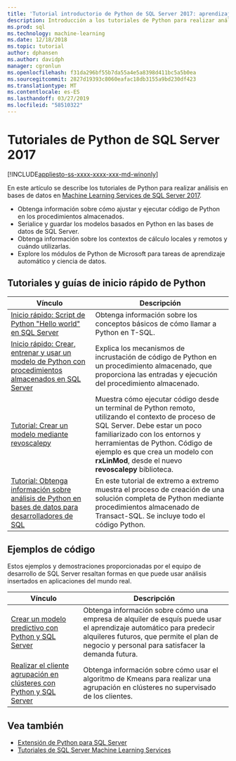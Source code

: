 ```yaml
---
title: 'Tutorial introductorio de Python de SQL Server 2017: aprendizaje automático de SQL Server'
description: Introducción a los tutoriales de Python para realizar análisis en bases de datos de SQL Server 2017.
ms.prod: sql
ms.technology: machine-learning
ms.date: 12/18/2018
ms.topic: tutorial
author: dphansen
ms.author: davidph
manager: cgronlun
ms.openlocfilehash: f31da296bf55b7da55a4e5a8398d411bc5a5b0ea
ms.sourcegitcommit: 2827d19393c8060eafac18db3155a9bd230df423
ms.translationtype: MT
ms.contentlocale: es-ES
ms.lasthandoff: 03/27/2019
ms.locfileid: "58510322"
---
```

# <a name="sql-server-2017-python-tutorials"></a>Tutoriales de Python de SQL Server 2017
[!INCLUDE[appliesto-ss-xxxx-xxxx-xxx-md-winonly](../../includes/appliesto-ss-xxxx-xxxx-xxx-md-winonly.md)]

En este artículo se describe los tutoriales de Python para realizar análisis en bases de datos en [Machine Learning Services de SQL Server 2017](../install/sql-machine-learning-services-windows-install.md). 

+ Obtenga información sobre cómo ajustar y ejecutar código de Python en los procedimientos almacenados.
+ Serialice y guardar los modelos basados en Python en las bases de datos de SQL Server.
+ Obtenga información sobre los contextos de cálculo locales y remotos y cuándo utilizarlas.
+ Explore los módulos de Python de Microsoft para tareas de aprendizaje automático y ciencia de datos.

<a name="bkmk_pythontutorials"></a>

## <a name="python-quickstarts-and-tutorials"></a>Tutoriales y guías de inicio rápido de Python

| Vínculo | Descripción |
|------|-------------|
| [Inicio rápido: Script de Python "Hello world" en SQL Server](quickstart-python-run-using-t-sql.md) | Obtenga información sobre los conceptos básicos de cómo llamar a Python en T-SQL. |
| [Inicio rápido: Crear, entrenar y usar un modelo de Python con procedimientos almacenados en SQL Server](quickstart-python-train-score-in-tsql.md) | Explica los mecanismos de incrustación de código de Python en un procedimiento almacenado, que proporciona las entradas y ejecución del procedimiento almacenado. |
| [Tutorial: Crear un modelo mediante revoscalepy](use-python-revoscalepy-to-create-model.md) | Muestra cómo ejecutar código desde un terminal de Python remoto, utilizando el contexto de proceso de SQL Server. Debe estar un poco familiarizado con los entornos y herramientas de Python. Código de ejemplo es que crea un modelo con **rxLinMod**, desde el nuevo **revoscalepy** biblioteca. |
| [Tutorial: Obtenga información sobre análisis de Python en bases de datos para desarrolladores de SQL](sqldev-in-database-python-for-sql-developers.md) | En este tutorial de extremo a extremo muestra el proceso de creación de una solución completa de Python mediante procedimientos almacenado de Transact-SQL. Se incluye todo el código Python.|

<a name ="bkmk_samples"></a>

## <a name="code-samples"></a>Ejemplos de código

Estos ejemplos y demostraciones proporcionadas por el equipo de desarrollo de SQL Server resaltan formas en que puede usar análisis insertados en aplicaciones del mundo real.

| Vínculo | Descripción |
|------|-------------|
| [Crear un modelo predictivo con Python y SQL Server](https://microsoft.github.io/sql-ml-tutorials/python/rentalprediction/) | Obtenga información sobre cómo una empresa de alquiler de esquís puede usar el aprendizaje automático para predecir alquileres futuros, que permite el plan de negocio y personal para satisfacer la demanda futura. |
| [Realizar el cliente agrupación en clústeres con Python y SQL Server](https://microsoft.github.io/sql-ml-tutorials/python/customerclustering/) | Obtenga información sobre cómo usar el algoritmo de Kmeans para realizar una agrupación en clústeres no supervisado de los clientes. |

## <a name="see-also"></a>Vea también

+ [Extensión de Python para SQL Server](../concepts/extension-python.md)
+ [Tutoriales de SQL Server Machine Learning Services](machine-learning-services-tutorials.md)
